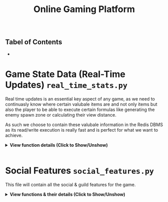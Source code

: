 # <p align='center'>Online Gaming Platform</p>

<br>

## Tabel of Contents
- []()

# Game State Data (Real-Time Updates) `real_time_stats.py`

Real time updates is an essential key aspect of any game, as we need to continuasly know where certain valubale items are and not only items but also the player to be able to execute certain formulas like generating the enemy spawn zone or calculating their view distance.

As such we choose to contain these valubale information in the Redis DBMS as its read/write execution is really fast and is perfect for what we want to achieve.

<details>
<summary><b>View function details (Click to Show/Unshow)</b></summary>

- `def update_player_location(player_id, position):`
    - This method is responsible of updating the player's location (currently we're concerned with x & y position only)
    - Its parameters are:
        - `player_id`: The player's id that we want to update their position.
        - `position`: A dictionary containing the new x & y position.
- `def get_player_location(player_id):`
    - This method is responsible of retrieving the player's location from the redis DBMS
    - Its parameters are:
        - `player_id`: The player's id we want to retrieve their position.
- `def update_game_event(event_id, player_id, event_type, details)`
    - This method is responsible of updating the event's details, which are whom triggered the event, what type of event it is, and extra details on the evnet.
    - Its parameters are:
        - `event_id`: The id of the event we wish to update.
        - `player_id`: The player whom triggered the event update.
        - `event_type`: The type of event which can only at the moment be either `'item_pickup'` or `'enemy_defeated'`.
        - `details`: Extra details about the evnet like the item id that was picked up or the enemy id that was defeated.
- `def get_game_event(event_id):`
    - This method is responsible of retrieving the game event's details
    - Its parameters are:
        - `event_id`: The if of the event we want its details retrieved.
- `def update_world_resource(resource_id, resource,type, quantity, location):`
    - This method is responsible of updating the resource's details.
    - Its parameters are:
        - `resource_id`: The resoruce id we wish to update.
        - `resource_type`: The type of the resource.
        - `quantity`: The quantity of the resource available.
        - `location`: The x & y location of the resource.
- `def get_world_resource(resource_id):`
    - This method is responsible of retrieving the resource details.
    - Its parameters are:
        - `resource_id`: The resource id we want to retrieve it's details.

</details>

<br>

# Social Features `social_features.py`

This file will contain all the social & guild features for the game.

<details>
<summary><b>View functions & their details (Click to Show/Unshow)</b></summary>

1. `def create_guild(guild_name, description, member_count, members):`
    - This method's responsibility is to create a new guild and in cases where the guild is already present in the system return a message indicating that it's already created.
    - Parameters are:
        - `guild_name`: The unique identifier of the guilds in our system.
        - `description`: The description of the guild to be displayed.
        - `member_count`: The number of members in the guild which is set to 1 by default. For display purposes.
        - `members`: A list of dictionaries containing the player's id, player's name, and their membership type in the guild.
        
2. `def add_guild_member(guild_name, member_info):`
    - This method's responsibility is to add a member to an already exisiting guild and in case there is no exisiting guild display a message indiciating that.
    - Parameters are:
        - `guild_name`: The unique identifier to lookup with if the guild exists or not.
        - `member_info`: The member details to be added to the `members` attribute in the guild.
</details>
